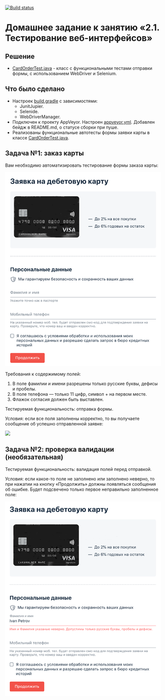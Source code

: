 [![Build status](https://ci.appveyor.com/api/projects/status/wi4fusp6c2f0wqfs?svg=true)](https://ci.appveyor.com/project/Nephedov/cardorder)

# Домашнее задание к занятию «2.1. Тестирование веб-интерфейсов»

## Решение
* <a href="https://github.com/Nephedov/4.Automated-Testing/blob/ecd41e52d1bde01bcba773ed6c395c5b7e9cef55/src/test/java/ru/netology/CardOrderTest.java">CardOrderTest.java</a> - класс с функциональными тестами отправки формы, с использованием WebDriver и Selenium.
## Что было сделано
* Настроек <a href="https://github.com/Nephedov/4.Automated-Testing/blob/578359ab648bf583c7f27889681b68f542b23f75/build.gradle">build.gradle</a> с зависимостями:
  * JunitJupier.
  * Selenide.
  * WebDriverManager.
* Подключен к проекту AppVeyor. Настроен <a href="https://github.com/Nephedov/4.Automated-Testing/blob/578359ab648bf583c7f27889681b68f542b23f75/.appveyor.yml">appveyor.yml</a>. Добавлен бейдж в README.md, о статусе сборки при пуше.
* Реализованы функциональные автотесты формы заявки карты в классе
  <a href="https://github.com/Nephedov/4.Automated-Testing/blob/ecd41e52d1bde01bcba773ed6c395c5b7e9cef55/src/test/java/ru/netology/CardOrderTest.java">CardOrderTest.java</a>.

## Задача №1: заказ карты

Вам необходимо автоматизировать тестирование формы заказа карты:

![](pic/order.png)

Требования к содержимому полей:
1. В поле фамилии и имени разрешены только русские буквы, дефисы и пробелы.
2. В поле телефона — только 11 цифр, символ + на первом месте.
3. Флажок согласия должен быть выставлен.

Тестируемая функциональность: отправка формы.

Условия: если все поля заполнены корректно, то вы получаете сообщение об успешно отправленной заявке:

![](pic/success.jpg)

## Задача №2: проверка валидации (необязательная)

Тестируемая функциональность: валидация полей перед отправкой.

Условия: если какое-то поле не заполнено или заполнено неверно, то при нажатии на кнопку «Продолжить» должны появляться сообщения об ошибке. Будет подсвечено только первое неправильно заполненное поле:

![](pic/error.png)
